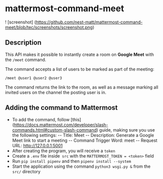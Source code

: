 # mattermost-command-meet

! [screenshot] (https://github.com/nest-matt/mattermost-command-meet/blob/tec/screenshots/screenshot.png)

## Description

This API makes it possible to instantly create a room on **Google Meet** with the `/meet` command.

The command accepts a list of users to be marked as part of the meeting:

``
/meet @user1 @user2 @user3
``

The command returns the link to the room, as well as a message marking all invited users on the channel the posting user is in.

## Adding the command to Mattermost

- To add the command, follow [this] (https://docs.mattermost.com/developer/slash-commands.html#custom-slash-command) guide, making sure you use the following settings:
-- Title: Meet
-- Description: Generate a Google Meet link to start a meeting
-- Command Trigger Word: meet
-- Request URL: http://127.0.0.1:5001
- After creating the program, you will receive a `token`
- Create a `.env` file inside` src` with the `MATTERMOST_TOKEN = <token>` field
- Run `pip install pipenv` and then `pipenv install --system` 
- Start the application using the command `python3 wsgi.py &` from the `src/` directory